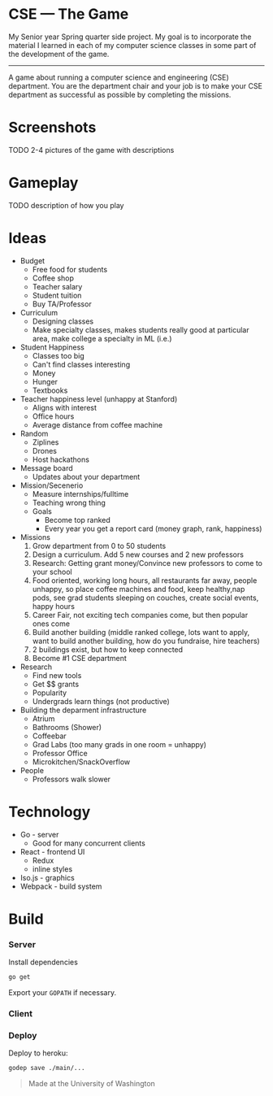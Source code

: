 # CSE — The Game

My Senior year Spring quarter side project. My goal is to incorporate the material I learned in each of my computer science classes in some part of the development of the game.

---

A game about running a computer science and engineering (CSE) department. You are the department chair and your job is to make your CSE department as successful as possible by completing the missions.

# Screenshots

  TODO 2-4 pictures of the game with descriptions

# Gameplay

  TODO description of how you play
 
# Ideas

- Budget
    - Free food for students
    - Coffee shop
    - Teacher salary
    - Student tuition
    - Buy TA/Professor
- Curriculum
    - Designing classes
    - Make specialty classes, makes students really good at particular area, make college a specialty in ML (i.e.)
- Student Happiness
    - Classes too big
    - Can't find classes interesting
    - Money
    - Hunger
    - Textbooks
- Teacher happiness level (unhappy at Stanford)
    - Aligns with interest
    - Office hours
    - Average distance from coffee machine
- Random
    - Ziplines
    - Drones
    - Host hackathons
- Message board
    - Updates about your department
- Mission/Secenerio
    - Measure internships/fulltime
    - Teaching wrong thing
    - Goals
        - Become top ranked
        - Every year you get a report card (money graph, rank, happiness)
- Missions
    1. Grow department from 0 to 50 students
    1. Design a curriculum. Add 5 new courses and 2 new professors
    1. Research: Getting grant money/Convince new professors to come to your school
    1. Food oriented, working long hours, all restaurants far away, people unhappy, so place coffee machines and food, keep healthy,nap pods, see grad students sleeping on couches, create social events, happy hours
    1. Career Fair, not exciting tech companies come, but then popular ones come
    1. Build another building (middle ranked college, lots want to apply, want to build another building, how do you fundraise, hire teachers)
    1. 2 buildings exist, but how to keep connected
    1. Become #1 CSE department
- Research
    - Find new tools
    - Get $$ grants
    - Popularity
    - Undergrads learn things (not productive)
- Building the deparment infrastructure
    - Atrium
    - Bathrooms (Shower)
    - Coffeebar
    - Grad Labs (too many grads in one room = unhappy)
    - Professor Office
    - Microkitchen/SnackOverflow
- People
    - Professors walk slower

# Technology
- Go - server
  - Good for many concurrent clients
- React - frontend UI
  - Redux
  - inline styles
- Iso.js - graphics
- Webpack - build system

# Build

### Server

Install dependencies

```sh
go get
```

Export your `GOPATH` if necessary.

### Client

### Deploy

Deploy to heroku:

```sh
godep save ./main/...
```

> Made at the University of Washington
